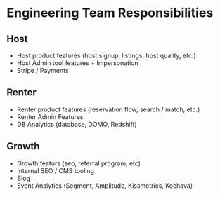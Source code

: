 <!-- TITLE: Team Responsibilities -->
<!-- SUBTITLE: Breakdown of team responsibilities -->

# Engineering Team Responsibilities

## Host
  * Host product features (host signup, listings, host quality, etc.) 
  * Host Admin tool features + Impersonation
  * Stripe / Payments
 ## Renter
  * Renter product features (reservation flow, search / match, etc.)
  * Renter Admin Features
  * DB Analytics (database, DOMO, Redshift)
## Growth
  * Growth featurs (seo, referral program, etc)
  * Internal SEO / CMS tooling
  * Blog
  * Event Analytics (Segment, Amplitude, Kissmetrics, Kochava)
	
